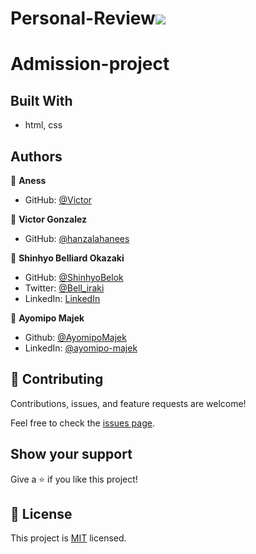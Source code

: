 # Personal-Review![](https://img.shields.io/badge/Microverse-blueviolet)

# Admission-project

## Built With

- html, css

## Authors

👤 **Aness**

- GitHub: [@Victor](https://github.com/victorgmassimi)

👤 **Victor Gonzalez**

- GitHub: [@hanzalahanees](https://github.com/hanzalahanees)

👤 **Shinhyo Belliard Okazaki**

- GitHub: [@ShinhyoBelok](https://github.com/ShinhyoBelok)
- Twitter: [@Bell_iraki](https://twitter.com/Bell_iraki)
- LinkedIn: [LinkedIn](https://www.linkedin.com/in/shinhyo-belliard-okazaki-807a38249/)

👤 **Ayomipo Majek**

- Github: [@AyomipoMajek](https://github.com/AyomipoMajek)
- LinkedIn: [@ayomipo-majek](https://www.linkedin.com/in/ayomipo-majek-977569185/)

## 🤝 Contributing

Contributions, issues, and feature requests are welcome!

Feel free to check the [issues page](../../issues/).

## Show your support

Give a ⭐️ if you like this project!

## 📝 License

This project is [MIT](./LICENSE) licensed.